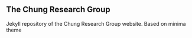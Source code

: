 ## The Chung Research Group
Jekyll repository of the Chung Research Group website. Based on minima theme

